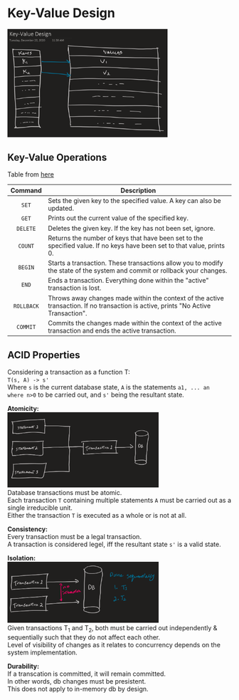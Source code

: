 # Key-Value Design
<img src="./images/kv.png" width="360">  

## Key-Value Operations
Table from [here](https://www.freecodecamp.org/news/design-a-key-value-store-in-go/)  
<table>
  <thead>
  <tr>
  <th align="center">Command</th>
  <th align="center">Description</th>
  </tr>
  </thead>
  <tbody>
  <tr>
  <td align="center"><code>SET</code></td>
  <td align="left">Sets the given key to the specified value. A key can also be updated.</td>
  </tr>
  <tr>
  <td align="center"><code>GET</code></td>
  <td align="left">Prints out the current value of the specified key.</td>
  </tr>
  <tr>
  <td align="center"><code>DELETE</code></td>
  <td align="left">Deletes the given key. If the key has not been set, ignore.</td>
  </tr>
  <tr>
  <td align="center"><code>COUNT</code></td>
  <td align="left">Returns the number of keys that have been set to the specified value. If no keys have been set to that value, prints 0.</td>
  </tr>
  <tr>
  <td align="center"><code>BEGIN</code></td>
  <td align="left">Starts a transaction. These transactions allow you to modify the state of the system and commit or rollback your changes.</td>
  </tr>
  <tr>
  <td align="center"><code>END</code></td>
  <td align="left">Ends a transaction. Everything done within the "active" transaction is lost.</td>
  </tr>
  <tr>
  <td align="center"><code>ROLLBACK</code></td>
  <td align="left">Throws away changes made within the context of the active transaction. If no transaction is active, prints "No Active Transaction".</td>
  </tr>
  <tr>
  <td align="center"><code>COMMIT</code></td>
  <td align="left">Commits the changes made within the context of the active transaction and ends the active transaction.</td>
  </tr>
  </tbody>
</table>  

## ACID Properties
Considering a transaction as a function T:  
`
T(s, A) -> s'
`  
Where `s` is the current database state, `A` is the statements `a1, ... an  where n>0` to be carried out, and `s'` being the resultant state.  

**Atomicity:**  
<img src="./images/atomicity.png" width="340">  
Database transactions must be atomic.  
Each transaction `T` containing multiple statements `A` must be carried out as a single irreducible unit.  
Either the transaction `T` is executed as a whole or is not at all.  
  
**Consistency:**  
Every transaction must be a legal transaction.  
A transaction is considered legel, iff the resultant state `s'` is a valid state.  
  
**Isolation:**  
<img src="./images/isolation.png" width="340">  
Given transactions T<sub>1</sub> and T<sub>2</sub>, both must be carried out independently & sequentially such that they do not affect each other.  
Level of visibility of changes as it relates to concurrency depends on the system implementation.  
  
**Durability:**  
If a transcation is committed, it will remain committed.  
In other words, db changes must be presistent.  
This does not apply to in-memory db by design.  
